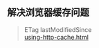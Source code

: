 ## 解决浏览器缓存问题
> ETag  lastModifiedSince   
[using-http-cache.html](https://harttle.land/2017/04/04/using-http-cache.html)
